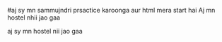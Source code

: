 #aj sy mn sammujndri prsactice karoonga
aur html mera start hai
Aj mn hostel nhii jao gaa

aj sy mn hostel nii jao gaa